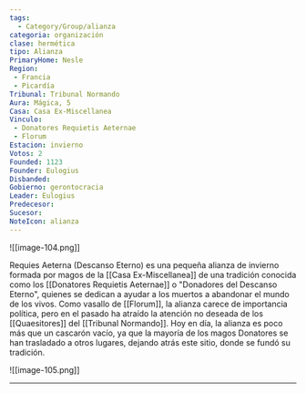 ```yaml
---
tags:
  - Category/Group/alianza
categoria: organización
clase: hermética
tipo: Alianza
PrimaryHome: Nesle
Region:
 - Francia 
 - Picardía 
Tribunal: Tribunal Normando 
Aura: Mágica, 5
Casa: Casa Ex-Miscellanea 
Vinculo: 
 - Donatores Requietis Aeternae
 - Florum 
Estacion: invierno 
Votos: 2
Founded: 1123
Founder: Eulogius 
Disbanded: 
Gobierno: gerontocracia 
Leader: Eulogius 
Predecesor: 
Sucesor: 
NoteIcon: alianza
---
```

![[image-104.png]]

Requies Aeterna (Descanso Eterno) es una pequeña alianza de invierno formada por magos de la [[Casa Ex-Miscellanea]] de una tradición conocida como los [[Donatores Requietis Aeternae]] o "Donadores del Descanso Eterno", quienes se dedican a ayudar a los muertos a abandonar el mundo de los vivos. Como vasallo de [[Florum]], la alianza carece de importancia política, pero en el pasado ha atraído la atención no deseada de los [[Quaesitores]] del [[Tribunal Normando]]. Hoy en día, la alianza es poco más que un cascarón vacío, ya que la mayoría de los magos Donatores se han trasladado a otros lugares, dejando atrás este sitio, donde se fundó su tradición.

![[image-105.png]] 

--- 